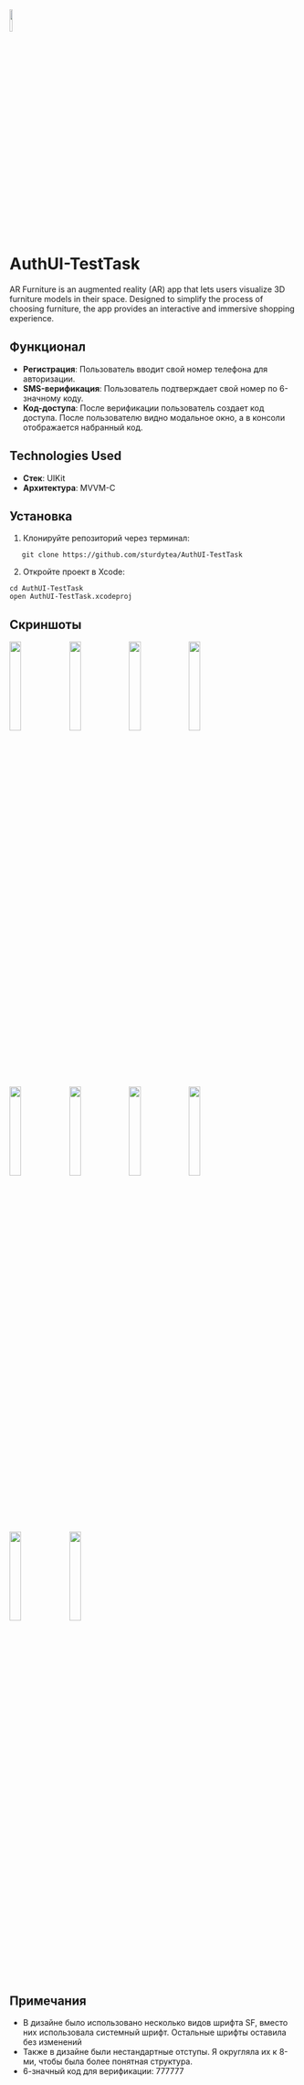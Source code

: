 <div align="row">
  <img src="https://github.com/user-attachments/assets/f5dee489-64b2-4b63-b8d6-529293b4e64c" style="width: 10%">  
  <h1>AuthUI-TestTask</h1>
</div>

AR Furniture is an augmented reality (AR) app that lets users visualize 3D furniture models in their space. Designed to simplify the process of choosing furniture, the app provides an interactive and immersive shopping experience.

## Функционал 
- __Регистрация__: Пользователь вводит свой номер телефона для авторизации. 
- __SMS-верификация__: Пользователь подтверждает свой номер по 6-значному коду.
- __Код-доступа__: После верификации пользователь создает код доступа. После пользователю видно модальное окно, а в консоли отображается набранный код.

## Technologies Used 
- __Стек__: UIKit 
- __Архитектура__: MVVM-С
  
## Установка 
1. Клонируйте репозиторий через терминал:
```
   git clone https://github.com/sturdytea/AuthUI-TestTask
```

2. Откройте проект в Xcode:
```
cd AuthUI-TestTask
open AuthUI-TestTask.xcodeproj
```

## Скриншоты
<div align="row">
  <img src="https://github.com/user-attachments/assets/92e4bbc2-2bc8-410b-86e6-c3be2fd2535b" style="width: 20%">
  <img src="https://github.com/user-attachments/assets/4974e64a-59d2-41f6-81e7-1cbf71d157c7" style="width: 20%">
  <img src="https://github.com/user-attachments/assets/8f89bb0c-3b90-4c2a-aed8-ba7e9737906a" style="width: 20%">
  <img src="https://github.com/user-attachments/assets/d141d019-b86f-4327-9666-a91e9ad2cf9d" style="width: 20%">
  <img src="https://github.com/user-attachments/assets/77c04edf-ee5b-4025-99be-44a7c428d1d4" style="width: 20%">
  <img src="https://github.com/user-attachments/assets/33b3585d-8ee2-4d39-921c-0b5f31031adf" style="width: 20%">
  <img src="https://github.com/user-attachments/assets/b331636d-956f-4e5a-a716-0bde5b830173" style="width: 20%">
  <img src="https://github.com/user-attachments/assets/bf9f3c82-f70c-4a13-890a-eea675b6e62e" style="width: 20%">
  <img src="https://github.com/user-attachments/assets/6476338d-dda2-47c6-8d73-41ada82150ca" style="width: 20%">
  <img src="https://github.com/user-attachments/assets/1ac22aec-baf8-4191-9cdd-71c7298d0421" style="width: 20%">
</div>

## Примечания  
- В дизайне было использовано несколько видов шрифта SF, вместо них использовала системный шрифт. Остальные шрифты оставила без изменений
- Также в дизайне были нестандартные отступы. Я округляла их к 8-ми, чтобы была более понятная структура. 
- 6-значный код для верификации: 777777


